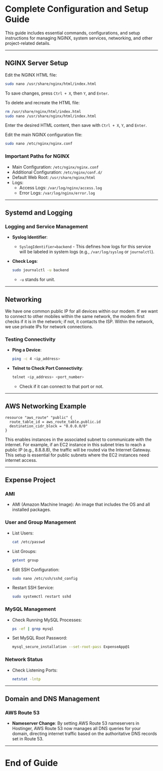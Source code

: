 
# Complete Configuration and Setup Guide

This guide includes essential commands, configurations, and setup instructions for managing NGINX, system services, networking, and other project-related details.

---

## NGINX Server Setup

Edit the NGINX HTML file:
```bash
sudo nano /usr/share/nginx/html/index.html
```
To save changes, press `Ctrl + X`, then `Y`, and `Enter`.

To delete and recreate the HTML file:
```bash
rm /usr/share/nginx/html/index.html
sudo nano /usr/share/nginx/html/index.html
```
Enter the desired HTML content, then save with `Ctrl + X`, `Y`, and `Enter`.

Edit the main NGINX configuration file:
```bash
sudo nano /etc/nginx/nginx.conf
```

### Important Paths for NGINX
- Main Configuration: `/etc/nginx/nginx.conf`
- Additional Configuration: `/etc/nginx/conf.d/`
- Default Web Root: `/usr/share/nginx/html`
- Logs:
  - Access Logs: `/var/log/nginx/access.log`
  - Error Logs: `/var/log/nginx/error.log`

---

## Systemd and Logging

### Logging and Service Management
- **Syslog Identifier**:
  - `SyslogIdentifier=backend` - This defines how logs for this service will be labeled in system logs (e.g., `/var/log/syslog` or `journalctl`).

- **Check Logs**:
  ```bash
  sudo journalctl -u backend
  ```
  - `-u` stands for unit.

---

## Networking

We have one common public IP for all devices within our modem. If we want to connect to other mobiles within the same network, the modem first checks if it is in the network; if not, it contacts the ISP. Within the network, we use private IPs for network connections.

### Testing Connectivity
- **Ping a Device**:
  ```bash
  ping -c 4 <ip_address>
  ```

- **Telnet to Check Port Connectivity**:
  ```bash
  telnet <ip_address> <port_number>
  ```
  - Check if it can connect to that port or not.

---

## AWS Networking Example

```hcl
resource "aws_route" "public" {
  route_table_id = aws_route_table.public.id
  destination_cidr_block = "0.0.0.0/0"
}
```
This enables instances in the associated subnet to communicate with the internet. For example, if an EC2 instance in this subnet tries to reach a public IP (e.g., 8.8.8.8), the traffic will be routed via the Internet Gateway. This setup is essential for public subnets where the EC2 instances need internet access.

---

## Expense Project

### AMI
- AMI (Amazon Machine Image): An image that includes the OS and all installed packages.

### User and Group Management
- List Users:
  ```bash
  cat /etc/passwd
  ```
- List Groups:
  ```bash
  getent group
  ```
- Edit SSH Configuration:
  ```bash
  sudo nano /etc/ssh/sshd_config
  ```
- Restart SSH Service:
  ```bash
  sudo systemctl restart sshd
  ```

### MySQL Management
- Check Running MySQL Processes:
  ```bash
  ps -ef | grep mysql
  ```
- Set MySQL Root Password:
  ```bash
  mysql_secure_installation --set-root-pass ExpenseApp@1
  ```

### Network Status
- Check Listening Ports:
  ```bash
  netstat -lntp
  ```

---

## Domain and DNS Management

### AWS Route 53
- **Nameserver Change**: By setting AWS Route 53 nameservers in Hostinger, AWS Route 53 now manages all DNS queries for your domain, directing internet traffic based on the authoritative DNS records set in Route 53.

---

# End of Guide
